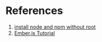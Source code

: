 
# References
1. [install node and npm without root](https://gist.github.com/isaacs/579814)
2. [Ember.js Tutorial](http://yoember.com/#lesson-1)
